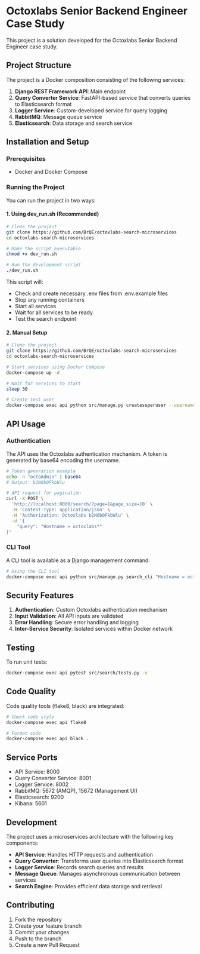 # Octoxlabs Senior Backend Engineer Case Study

This project is a solution developed for the Octoxlabs Senior Backend Engineer case study.

## Project Structure

The project is a Docker composition consisting of the following services:

1. **Django REST Framework API**: Main endpoint
2. **Query Converter Service**: FastAPI-based service that converts queries to Elasticsearch format
3. **Logger Service**: Custom-developed service for query logging
4. **RabbitMQ**: Message queue service
5. **Elasticsearch**: Data storage and search service

## Installation and Setup

### Prerequisites

- Docker and Docker Compose

### Running the Project

You can run the project in two ways:

#### 1. Using dev_run.sh (Recommended)

```bash
# Clone the project
git clone https://github.com/BrQE/octoxlabs-search-microservices
cd octoxlabs-search-microservices

# Make the script executable
chmod +x dev_run.sh

# Run the development script
./dev_run.sh
```

This script will:
- Check and create necessary .env files from .env.example files
- Stop any running containers
- Start all services
- Wait for all services to be ready
- Test the search endpoint

#### 2. Manual Setup

```bash
# Clone the project
git clone https://github.com/BrQE/octoxlabs-search-microservices
cd octoxlabs-search-microservices

# Start services using Docker Compose
docker-compose up -d

# Wait for services to start
sleep 30

# Create test user
docker-compose exec api python src/manage.py createsuperuser --username octoAdmin --email admin@octoxlabs.com --noinput
```

## API Usage

### Authentication

The API uses the Octoxlabs authentication mechanism. A token is generated by base64 encoding the username.

```bash
# Token generation example
echo -n "octoAdmin" | base64
# Output: b2N0b0FkbWlu

# API request for pagination
curl -X POST \
  'http://localhost:8000/search/?page=1&page_size=10' \
  -H 'Content-Type: application/json' \
  -H 'Authorization: Octoxlabs b2N0b0FkbWlu' \
  -d '{
    "query": "Hostname = octoxlabs*"
}'
```

### CLI Tool

A CLI tool is available as a Django management command:

```bash
# Using the CLI tool
docker-compose exec api python src/manage.py search_cli "Hostname = octoxlabs*" --username octoAdmin
```

## Security Features

1. **Authentication**: Custom Octoxlabs authentication mechanism
2. **Input Validation**: All API inputs are validated
3. **Error Handling**: Secure error handling and logging
4. **Inter-Service Security**: Isolated services within Docker network

## Testing

To run unit tests:

```bash
docker-compose exec api pytest src/search/tests.py -v
```

## Code Quality

Code quality tools (flake8, black) are integrated:

```bash
# Check code style
docker-compose exec api flake8

# Format code
docker-compose exec api black .
```

## Service Ports

- API Service: 8000
- Query Converter Service: 8001
- Logger Service: 8002
- RabbitMQ: 5672 (AMQP), 15672 (Management UI)
- Elasticsearch: 9200
- Kibana: 5601

## Development

The project uses a microservices architecture with the following key components:

- **API Service**: Handles HTTP requests and authentication
- **Query Converter**: Transforms user queries into Elasticsearch format
- **Logger Service**: Records search queries and results
- **Message Queue**: Manages asynchronous communication between services
- **Search Engine**: Provides efficient data storage and retrieval

## Contributing

1. Fork the repository
2. Create your feature branch
3. Commit your changes
4. Push to the branch
5. Create a new Pull Request